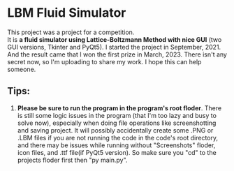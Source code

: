 # LBM Fluid Simulator
This project was a project for a competition.<br>
It is **a fluid simulator using Lattice-Boltzmann Method with nice GUI** (two GUI versions, Tkinter and PyQt5). I started the project in September, 2021. And the result came that I won the first prize in March, 2023. There isn't any secret now, so I'm uploading to share my work. I hope this can help someone. <br>

## Tips:
1. **Please be sure to run the program in the program's root floder**. There is still some logic issues in the program (that I'm too lazy and busy to solve now), especially when doing file operations like screenshotting and saving project. It will possibly accidentally create some .PNG or .LBM files if you are not running the code in the code's root directory, and there may be issues while running without "Screenshots" floder, icon files, and .ttf file(if PyQt5 version). So make sure you "cd" to the projects floder first then "py main.py".
